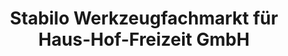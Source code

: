---
title: "Stabilo Werkzeugfachmarkt für Haus-Hof-Freizeit GmbH"
url: /riesa/stabilo-werkzeugfachmarkt-fuer-haus-hof-freizeit-gmbh/
shop: Baumarkt
---